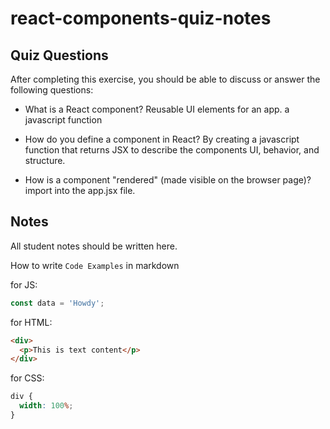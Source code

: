 # react-components-quiz-notes

## Quiz Questions

After completing this exercise, you should be able to discuss or answer the following questions:

- What is a React component?
  Reusable UI elements for an app.
  a javascript function

- How do you define a component in React?
  By creating a javascript function that returns JSX to describe the components UI, behavior, and structure.

- How is a component "rendered" (made visible on the browser page)?
  import into the app.jsx file.

## Notes

All student notes should be written here.

How to write `Code Examples` in markdown

for JS:

```javascript
const data = 'Howdy';
```

for HTML:

```html
<div>
  <p>This is text content</p>
</div>
```

for CSS:

```css
div {
  width: 100%;
}
```
